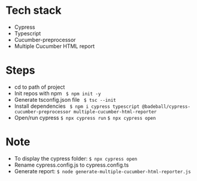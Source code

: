 # Tech stack
* Cypress
* Typescript
* Cucumber-preprocessor
* Multiple Cucumber HTML report

# Steps
* cd to path of project
* Init repos with npm
``` $ npm init -y```
* Generate tsconfig.json file
``` $ tsc --init```
* Install dependencies
``` $ npm i cypress typescript @badeball/cypress-cucumber-preprocessor multiple-cucumber-html-reporter```
* Open/run cypress
```$ npx cypress run```
```$ npx cypress open```

# Note
* To display the cypress folder: ```$ npx cypress open```
* Rename cypress.config.js to cypress.config.ts
* Generate report: ```$ node generate-multiple-cucumber-html-reporter.js```